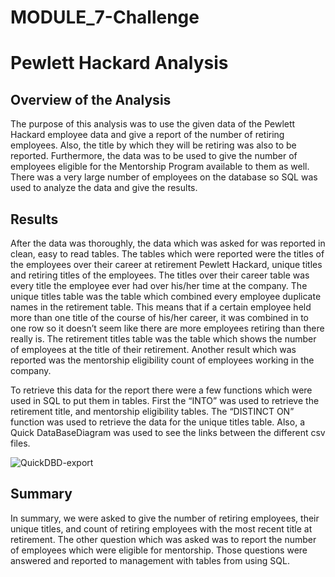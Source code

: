 # MODULE_7-Challenge

# Pewlett Hackard Analysis

## Overview of the Analysis

The purpose of this analysis was to use the given data of the Pewlett Hackard employee data and give a report of the number of retiring employees.  Also, the title by which they will be retiring was also to be reported.  Furthermore, the data was to be used to give the number of employees eligible for the Mentorship Program available to them as well.  There was a very large number of employees on the database so SQL was used to analyze the data and give the results.

## Results

After the data was thoroughly, the data which was asked for was reported in clean, easy to read tables.  The tables which were reported were the titles of the employees over their career at retirement Pewlett Hackard, unique titles and retiring titles of the employees.  The titles over their career table was every title the employee ever had over his/her time at the company.  The unique titles table was the table which combined every employee duplicate names in the retirement table.  This means that if a certain employee held more than one title of the course of his/her career, it was combined in to one row so it doesn’t seem like there are more employees retiring than there really is.  The retirement titles table was the table which shows the number of employees at the title of their retirement.  Another result which was reported was the mentorship eligibility count of employees working in the company.

To retrieve this data for the report there were a few functions which were used in SQL to put them in tables.  First the “INTO” was used to retrieve the retirement title, and mentorship eligibility tables.  The “DISTINCT ON” function was used to retrieve the data for the unique titles table.  Also, a Quick DataBaseDiagram was used to see the links between the different csv files.

![QuickDBD-export](https://user-images.githubusercontent.com/91707734/143799763-94ca46a9-223a-4cd5-8735-95dab8d2aede.png)


## Summary

In summary, we were asked to give the number of retiring employees, their unique titles, and count of retiring employees with the most recent title at retirement.  The other question which was asked was to report the number of employees which were eligible for mentorship.  Those questions were answered and reported to management with tables from using SQL.

